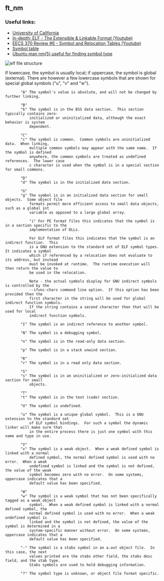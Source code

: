 ## ft_nm
### Useful links:

 - [University of California](https://www.ics.uci.edu/~aburtsev/238P/hw/hw3-elf/hw3-elf.html)
 - [In-depth: ELF - The Extensible & Linkable Format (Youtube)](https://youtu.be/nC1U1LJQL8o)
 - [EECS 370 Review #6 - Symbol and Relocation Tables (Youtube)](https://youtu.be/hoLYnS2jOV8)
 - [Symbol table](https://www.sco.com/developers/gabi/latest/ch4.symtab.html#shndx)
 - [Ubuntu man nm(5) useful for finding symbol type](https://manpages.ubuntu.com/manpages/impish/man5/elf.5.html)

![elf file structure](https://raw.githubusercontent.com/Obito-git/ft_nm/main/typical_elf.jpg)

If lowercase, the symbol is usually local; if
           uppercase, the symbol is global (external).  There are however a few lowercase symbols
           that are shown for special global symbols ("u", "v" and "w").

           "A" The symbol's value is absolute, and will not be changed by further linking.

           "B"
           "b" The symbol is in the BSS data section.  This section typically contains zero-
               initialized or uninitialized data, although the exact behavior is system
               dependent.

           "C"
           "c" The symbol is common.  Common symbols are uninitialized data.  When linking,
               multiple common symbols may appear with the same name.  If the symbol is defined
               anywhere, the common symbols are treated as undefined references.  The lower case
               c character is used when the symbol is in a special section for small commons.

           "D"
           "d" The symbol is in the initialized data section.

           "G"
           "g" The symbol is in an initialized data section for small objects.  Some object file
               formats permit more efficient access to small data objects, such as a global int
               variable as opposed to a large global array.
               
               "i" For PE format files this indicates that the symbol is in a section specific to the
               implementation of DLLs.

               For ELF format files this indicates that the symbol is an indirect function.  This
               is a GNU extension to the standard set of ELF symbol types.  It indicates a symbol
               which if referenced by a relocation does not evaluate to its address, but instead
               must be invoked at runtime.  The runtime execution will then return the value to
               be used in the relocation.

               Note - the actual symbols display for GNU indirect symbols is controlled by the
               --ifunc-chars command line option.  If this option has been provided then the
               first character in the string will be used for global indirect function symbols.
               If the string contains a second character then that will be used for local
               indirect function symbols.

           "I" The symbol is an indirect reference to another symbol.

           "N" The symbol is a debugging symbol.

           "n" The symbol is in the read-only data section.

           "p" The symbol is in a stack unwind section.

           "R"
           "r" The symbol is in a read only data section.

           "S"
           "s" The symbol is in an uninitialized or zero-initialized data section for small
               objects.

           "T"
           "t" The symbol is in the text (code) section.
           
           "U" The symbol is undefined.

           "u" The symbol is a unique global symbol.  This is a GNU extension to the standard set
               of ELF symbol bindings.  For such a symbol the dynamic linker will make sure that
               in the entire process there is just one symbol with this name and type in use.

           "V"
           "v" The symbol is a weak object.  When a weak defined symbol is linked with a normal
               defined symbol, the normal defined symbol is used with no error.  When a weak
               undefined symbol is linked and the symbol is not defined, the value of the weak
               symbol becomes zero with no error.  On some systems, uppercase indicates that a
               default value has been specified.

           "W"
           "w" The symbol is a weak symbol that has not been specifically tagged as a weak object
               symbol.  When a weak defined symbol is linked with a normal defined symbol, the
               normal defined symbol is used with no error.  When a weak undefined symbol is
               linked and the symbol is not defined, the value of the symbol is determined in a
               system-specific manner without error.  On some systems, uppercase indicates that a
               default value has been specified.

           "-" The symbol is a stabs symbol in an a.out object file.  In this case, the next
               values printed are the stabs other field, the stabs desc field, and the stab type.
               Stabs symbols are used to hold debugging information.

           "?" The symbol type is unknown, or object file format specific.


